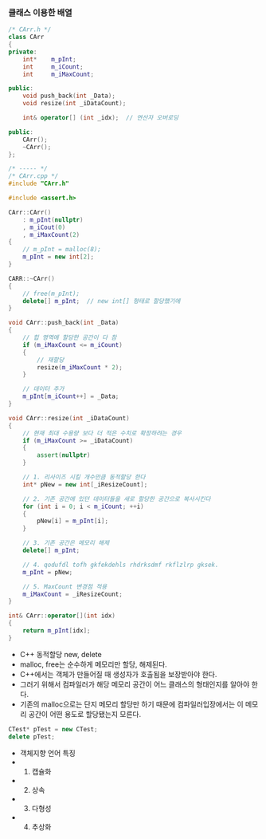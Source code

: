 ### 클래스 이용한 배열

```cpp
/* CArr.h */
class CArr
{
private:
    int*    m_pInt;
    int     m_iCount;
    int     m_iMaxCount;

public:
    void push_back(int _Data);
    void resize(int _iDataCount);

    int& operator[] (int _idx);  // 연산자 오버로딩

public:
    CArr();
    ~CArr();
};

/* ----- */
/* CArr.cpp */
#include "CArr.h"

#include <assert.h>

CArr::CArr()
    : m_pInt(nullptr)
    , m_iCout(0)
    , m_iMaxCount(2)
{
    // m_pInt = malloc(8);
    m_pInt = new int[2];
}

CARR::~CArr()
{
    // free(m_pInt);
    delete[] m_pInt;  // new int[] 형태로 할당했기에
}

void CArr::push_back(int _Data)
{
    // 힙 영역에 할당한 공간이 다 참
    if (m_iMaxCount <= m_iCount)
    {
        // 재할당
        resize(m_iMaxCount * 2);
    }

    // 데이터 추가
    m_pInt[m_iCount++] = _Data;
}

void CArr::resize(int _iDataCount)
{
    // 현재 최대 수용량 보다 더 적은 수치로 확장하려는 경우
    if (m_iMaxCount >= _iDataCount)
    {
        assert(nullptr)
    }

    // 1. 리사이즈 시킬 개수만큼 동적할당 한다
    int* pNew = new int[_iResizeCount];

    // 2. 기존 공간에 있던 데이터들을 새로 할당한 공간으로 복사시킨다
    for (int i = 0; i < m_iCount; ++i)
    {
        pNew[i] = m_pInt[i];
    }

    // 3. 기존 공간은 메모리 해제
    delete[] m_pInt;

    // 4. qodufdl tofh gkfekdehls rhdrksdmf rkflzlrp gksek.
    m_pInt = pNew;

    // 5. MaxCount 변경점 적용
    m_iMaxCount = _iResizeCount;
}

int& CArr::operator[](int idx)
{
    return m_pInt[idx];
}
```

- C++ 동적할당 new, delete
- malloc, free는 순수하게 메모리만 할당, 해제된다.
- C++에서는 객체가 만들어질 때 생성자가 호출됨을 보장받아야 한다.
- 그러기 위해서 컴파일러가 해당 메모리 공간이 어느 클래스의 형태인지를 알아야 한다.
- 기존의 malloc으로는 단지 메모리 할당만 하기 때문에 컴파일러입장에서는 이 메모리 공간이 어떤 용도로 할당됐는지 모른다.

```cpp
CTest* pTest = new CTest;
delete pTest;
```

- 객체지향 언어 특징
- 1. 캡슐화
- 2. 상속
- 3. 다형성
- 4. 추상화
